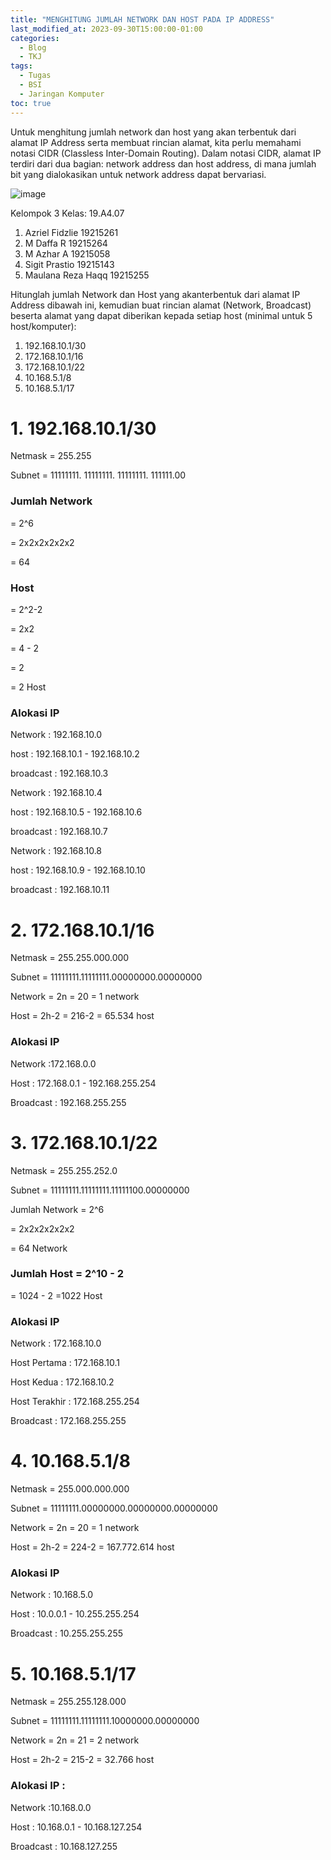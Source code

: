 ```yaml
---
title: "MENGHITUNG JUMLAH NETWORK DAN HOST PADA IP ADDRESS"
last_modified_at: 2023-09-30T15:00:00-01:00
categories:
  - Blog
  - TKJ
tags:
  - Tugas
  - BSI
  - Jaringan Komputer
toc: true
---
```


Untuk menghitung jumlah network dan host yang akan terbentuk dari alamat IP Address serta membuat rincian alamat, kita perlu memahami notasi CIDR (Classless Inter-Domain Routing). Dalam notasi CIDR, alamat IP terdiri dari dua bagian: network address dan host address, di mana jumlah bit yang dialokasikan untuk network address dapat bervariasi.

![image](https://github.com/azrielbsi/azrielbsi.github.io/assets/126305178/d3f2c2c2-7e47-4afa-9668-4d4647e48c96)


Kelompok 3 Kelas: 19.A4.07

1. Azriel Fidzlie 19215261
2. M Daffa R 19215264
3. M Azhar A 19215058
4. Sigit Prastio 19215143
5. Maulana Reza Haqq 19215255

Hitunglah jumlah Network dan Host yang akanterbentuk dari alamat IP Address dibawah ini, kemudian buat rincian alamat (Network, Broadcast) beserta alamat yang dapat diberikan kepada setiap host (minimal untuk 5 host/komputer):
1. 192.168.10.1/30
2. 172.168.10.1/16
3. 172.168.10.1/22
4. 10.168.5.1/8
5. 10.168.5.1/17

# 1. 192.168.10.1/30

Netmask = 255.255

Subnet = 11111111. 11111111. 11111111. 111111.00

### Jumlah Network

= 2^6

= 2x2x2x2x2x2

= 64


### Host

= 2^2-2

= 2x2

= 4 - 2

= 2

= 2 Host


### Alokasi IP


Network   : 192.168.10.0

host : 192.168.10.1 - 192.168.10.2

broadcast : 192.168.10.3


Network   : 192.168.10.4

host : 192.168.10.5 - 192.168.10.6

broadcast : 192.168.10.7


Network   : 192.168.10.8

host : 192.168.10.9 - 192.168.10.10

broadcast : 192.168.10.11

# 2. 172.168.10.1/16

Netmask = 255.255.000.000

Subnet = 11111111.11111111.00000000.00000000

Network = 2n = 20 = 1 network

Host = 2h-2 = 216-2 = 65.534 host


### Alokasi IP

Network :172.168.0.0

Host : 172.168.0.1 - 192.168.255.254

Broadcast : 192.168.255.255


# 3. 172.168.10.1/22

Netmask = 255.255.252.0

Subnet = 11111111.11111111.11111100.00000000

Jumlah Network = 2^6

= 2x2x2x2x2x2

= 64 Network

### Jumlah Host = 2^10 - 2
= 1024 - 2
=1022 Host

### Alokasi IP

Network : 172.168.10.0

Host Pertama : 172.168.10.1

Host Kedua : 172.168.10.2

Host Terakhir : 172.168.255.254

Broadcast : 172.168.255.255


# 4. 10.168.5.1/8

Netmask = 255.000.000.000

Subnet = 11111111.00000000.00000000.00000000

Network = 2n = 20 = 1 network

Host = 2h-2 = 224-2 = 167.772.614 host


### Alokasi IP

Network : 10.168.5.0

Host : 10.0.0.1 - 10.255.255.254

Broadcast : 10.255.255.255


# 5. 10.168.5.1/17

Netmask = 255.255.128.000

Subnet = 11111111.11111111.10000000.00000000

Network = 2n = 21 = 2 network

Host = 2h-2 = 215-2 = 32.766 host


### Alokasi IP :

Network :10.168.0.0

Host : 10.168.0.1 - 10.168.127.254

Broadcast : 10.168.127.255
